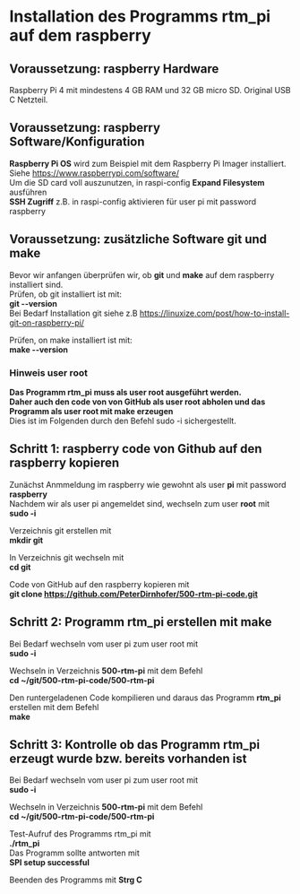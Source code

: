 # Installation des Programms rtm_pi auf dem raspberry
## Voraussetzung: raspberry Hardware
Raspberry Pi 4 mit mindestens 4 GB RAM und 32 GB micro SD. Original USB C Netzteil.        
## Voraussetzung: raspberry Software/Konfiguration
**Raspberry Pi OS** wird zum Beispiel mit dem Raspberry Pi Imager installiert.  Siehe https://www.raspberrypi.com/software/      
Um die SD card voll auszunutzen, in raspi-config **Expand Filesystem** ausführen   
**SSH Zugriff** z.B. in raspi-config aktivieren für user pi mit password raspberry 
## Voraussetzung: zusätzliche Software git und make
Bevor wir anfangen überprüfen wir, ob **git** und **make** auf dem raspberry installiert sind.   
Prüfen, ob git installiert ist mit:   
**git --version**   
Bei Bedarf Installation git siehe z.B  https://linuxize.com/post/how-to-install-git-on-raspberry-pi/

Prüfen, on make installiert ist mit:   
**make --version**

### Hinweis user root 
**Das Programm rtm_pi muss als user **root** ausgeführt werden.    
Daher auch den code von von GitHub als user root abholen und das Programm als user root mit make erzeugen**   
Dies ist im Folgenden durch den Befehl sudo -i sichergestellt.

## Schritt 1: raspberry code von Github auf den raspberry kopieren


Zunächst Anmmeldung im raspberry wie gewohnt als user **pi** mit password **raspberry**     
Nachdem wir als user pi angemeldet sind, wechseln zum user **root** mit   
**sudo -i**

Verzeichnis git erstellen mit    
**mkdir git**

In Verzeichnis git wechseln mit    
**cd git**

Code von GitHub auf den raspberry kopieren mit   
**git clone https://github.com/PeterDirnhofer/500-rtm-pi-code.git**

## Schritt 2: Programm rtm_pi erstellen mit make 
Bei Bedarf wechseln vom user pi zum user root mit    
**sudo -i**

Wechseln in Verzeichnis **500-rtm-pi** mit dem Befehl   
**cd ~/git/500-rtm-pi-code/500-rtm-pi**

Den runtergeladenen Code kompilieren und daraus das Programm **rtm_pi** erstellen mit dem Befehl   
**make**

## Schritt 3: Kontrolle ob das Programm rtm_pi erzeugt wurde bzw. bereits vorhanden ist  
Bei Bedarf wechseln vom user pi zum user root mit    
**sudo -i**

Wechseln in Verzeichnis **500-rtm-pi** mit dem Befehl   
**cd ~/git/500-rtm-pi-code/500-rtm-pi**

Test-Aufruf des Programms rtm_pi mit   
**./rtm_pi**   
Das Programm sollte antworten mit        
**SPI setup successful**    

Beenden des Programms mit **Strg C**
